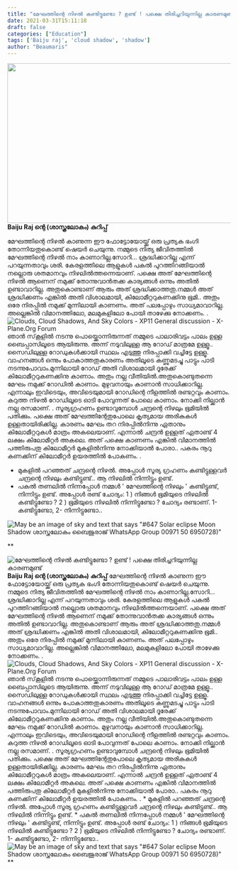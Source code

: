 ```yaml
---
title: "മേഘത്തിന്റെ നിഴൽ കണ്ടിട്ടുണ്ടോ ? ഉണ്ട് ! പക്ഷെ തിരിച്ചറിയുന്നില്ല കാരണമുണ്ട്"
date: 2021-03-31T15:11:18
draft: false
categories: ["Education"]
tags: ['Baiju raj', 'cloud shadow', 'shadow']
author: "Beaumaris"
---
```


<a href="https://wordpress-972788-3403151.cloudwaysapps.com/baiju-raj-about-cloud-shadow/302818/bdd-1453" rel="attachment wp-att-302819"><img class="alignleft size-full wp-image-302819" src="https://cdn.boolokam.com/articles/2021/03/bdd-565.jpg" alt="" width="739" height="360" /></a><strong>Baiju Raj ന്റെ (ശാസ്ത്രലോകം) കുറിപ്പ് </strong>

മേഘത്തിന്റെ നിഴൽ കാണുന്ന ഈ ഫോട്ടോയോയ്ക്ക് ഒരു പ്രത്യക ഭംഗി തോന്നിയതുകൊണ്ട് ഷെയർ ചെയുന്നു. നമ്മുടെ നിത്യ ജീവിതത്തിൽ മേഘത്തിന്റെ നിഴൽ നാം കാണാറില്ല.സോറി... ശ്രദ്ധിക്കാറില്ല എന്ന് പറയുന്നതാവും ശരി. കേരളത്തിലെ ആളുകൾ പകൽ പുറത്തിറങ്ങിയാൽ നല്ലൊരു ശതമാനവും നിഴലിൽത്തന്നെയാണ്. പക്ഷെ അത് മേഘത്തിന്റെ നിഴൽ ആണെന് നമുക്ക് തോന്നുവാൻതക്ക കാര്യങ്ങൾ ഒന്നും അതിൽ ഉണ്ടാവാറില്ല. അതുകൊണ്ടാണ് ആരും അത് ശ്രദ്ധിക്കാത്തതു.നമ്മൾ അത് ശ്രദ്ധിക്കണം എങ്കിൽ അതി വിശാലമായി, കിലോമീറ്ററുകണക്കിനു ഭൂമി.. അതും ഒരേ നിരപ്പിൽ നമുക്ക് മുന്നിലായി കാണണം. അത് പലപ്പോഴും സാധ്യമാവാറില്ല. അല്ലെങ്കിൽ വിമാനത്തിലോ, മലമുകളിലോ പോയി താഴേക്കു നോക്കണം.
.
<img src="https://forums.x-plane.org/uploads/monthly_2018_05/M20R_Ovation_6.png.7ceba22d8de36583bbe48b2a4af51e7a.png" alt="Clouds, Cloud Shadows, And Sky Colors - XP11 General discussion -  X-Plane.Org Forum" />ഞാൻ സ്‌കൂളിൽ നടന്നു പൊയ്ക്കൊന്നിരുന്നത് നമ്മുടെ പാലാരിവട്ടം പാലം ഉള്ള ബൈപ്പാസിലൂടെ ആയിരുന്നു. അന്ന് നടുവിലുള്ള ആ റോഡ് മാത്രമേ ഉള്ളൂ.. സൈഡിലുള്ള റോഡുകൾക്കായി സ്ഥലം എടുത്തു നിരപ്പാക്കി വച്ചിട്ടേ ഉള്ളൂ. വാഹനങ്ങൾ ഒന്നും പോകാത്തതുകാരണം അതിലൂടെ കണ്ണുമടച്ചു പാട്ടും പാടി നടന്നുപോവാം.മുന്നിലായി റോഡ് അതി വിശാലമായി ദൂരേക്ക് കിലോമീറ്ററുകണക്കിനു കാണാം. അതും നല്ല വീതിയിൽ.അതുകൊണ്ടുതന്നെ മേഘം നമുക്ക് റോഡിൽ കാണാം. മുഴുവനായും കാണാൻ സാധിക്കാറില്ല. എന്നാലും ഇവിടെയും, അവിടെയുമായി റോഡിന്റെ നീളത്തിൽ രണ്ടറ്റവും കാണാം. കറുത്ത നിഴൽ റോഡിലൂടെ ഓടി പോവുന്നത് പോലെ കാണാം. നോക്കി നില്ക്കാൻ നല്ല രസമാണ്.
.
സൂര്യഗ്രഹണം ഉണ്ടാവുമ്പോൾ ചന്ദ്രന്റെ നിഴലും ഭൂമിയിൽ പതിക്കും. പക്ഷെ അത് മേഘത്തിന്റേതുപോലെ കൃത്യമായ അരികുകൾ ഉള്ളതായിരിക്കില്ല. കാരണം മേഘം തറ നിരപ്പിൽനിന്നു ഏതാനും കിലോമീറ്ററുകൾ മാത്രം അകലെയാണ്. എന്നാൽ ചന്ദ്രൻ ഉള്ളത് ഏതാണ്ട് 4 ലക്ഷം കിലോമീറ്റർ അകലെ. അത് പക്ഷെ കാണണം എങ്കിൽ വിമാനത്തിൽ പത്തിരുപതു കിലോമീറ്റർ മുകളിൽനിന്നു നോക്കിയാൽ പോരാ.. പകരം നൂറു കണക്കിന് കിലോമീറ്റർ ഉയരത്തിൽ പോകണം.
.
* മുകളിൽ പറഞ്ഞത് ചന്ദ്രന്റെ നിഴൽ.
അപ്പോൾ സൂര്യ ഗ്രഹണം കണ്ടിട്ടുള്ളവർ ചന്ദ്രന്റെ നിഴലും കണ്ടിട്ടുണ്ട്.. ആ നിഴലിൽ നിന്നിട്ടും ഉണ്ട്.
* പകൽ തണലിൽ നിന്നപ്പോൾ നമ്മൾ ' മേഘത്തിന്റെ നിഴലും ' കണ്ടിട്ടുണ്ട്, നിന്നിട്ടും ഉണ്ട്.
അപ്പോൾ രണ്ട് ചോദ്യം:
1 ) നിങ്ങൾ ഭൂമിയുടെ നിഴലിൽ കണ്ടിട്ടുണ്ടോ ?
2 ) ഭൂമിയുടെ നിഴലിൽ നിന്നിട്ടുണ്ടോ ?
ചോദ്യം രണ്ടാണ്. 1- കണ്ടിട്ടുണ്ടോ, 2- നിന്നിട്ടുണ്ടോ..

<img src="https://scontent.ftrv1-1.fna.fbcdn.net/v/t1.6435-9/167613438_10220079248560589_6161970267467666437_n.jpg?_nc_cat=100&amp;ccb=1-3&amp;_nc_sid=730e14&amp;_nc_ohc=iZN1306TETEAX9aWq01&amp;_nc_ht=scontent.ftrv1-1.fna&amp;oh=ff413e2ff6d8e7cb2f449af6697bf25e&amp;oe=6088A99D" alt="May be an image of sky and text that says &quot;#647 Solar eclipse Moon Shadow ശാസ്ത്രലോകം ബൈജുരാജ് WhatsApp Group 00971 50 6950728)&quot;" />

**


![മേഘത്തിന്റെ നിഴൽ കണ്ടിട്ടുണ്ടോ ? ഉണ്ട് ! പക്ഷെ തിരിച്ചറിയുന്നില്ല കാരണമുണ്ട്](https://cdn.boolokam.com/articles/2021/03/bdd-565.jpg)[](https://wordpress-972788-3403151.cloudwaysapps.com/baiju-raj-about-cloud-shadow/302818/bdd-1453)**Baiju Raj ന്റെ (ശാസ്ത്രലോകം) കുറിപ്പ്** മേഘത്തിന്റെ നിഴൽ കാണുന്ന ഈ ഫോട്ടോയോയ്ക്ക് ഒരു പ്രത്യക ഭംഗി തോന്നിയതുകൊണ്ട് ഷെയർ ചെയുന്നു. നമ്മുടെ നിത്യ ജീവിതത്തിൽ മേഘത്തിന്റെ നിഴൽ നാം കാണാറില്ല.സോറി... ശ്രദ്ധിക്കാറില്ല എന്ന് പറയുന്നതാവും ശരി. കേരളത്തിലെ ആളുകൾ പകൽ പുറത്തിറങ്ങിയാൽ നല്ലൊരു ശതമാനവും നിഴലിൽത്തന്നെയാണ്. പക്ഷെ അത് മേഘത്തിന്റെ നിഴൽ ആണെന് നമുക്ക് തോന്നുവാൻതക്ക കാര്യങ്ങൾ ഒന്നും അതിൽ ഉണ്ടാവാറില്ല. അതുകൊണ്ടാണ് ആരും അത് ശ്രദ്ധിക്കാത്തതു.നമ്മൾ അത് ശ്രദ്ധിക്കണം എങ്കിൽ അതി വിശാലമായി, കിലോമീറ്ററുകണക്കിനു ഭൂമി.. അതും ഒരേ നിരപ്പിൽ നമുക്ക് മുന്നിലായി കാണണം. അത് പലപ്പോഴും സാധ്യമാവാറില്ല. അല്ലെങ്കിൽ വിമാനത്തിലോ, മലമുകളിലോ പോയി താഴേക്കു നോക്കണം. . ![Clouds, Cloud Shadows, And Sky Colors - XP11 General discussion -  X-Plane.Org Forum](https://forums.x-plane.org/uploads/monthly_2018_05/M20R_Ovation_6.png.7ceba22d8de36583bbe48b2a4af51e7a.png)ഞാൻ സ്‌കൂളിൽ നടന്നു പൊയ്ക്കൊന്നിരുന്നത് നമ്മുടെ പാലാരിവട്ടം പാലം ഉള്ള ബൈപ്പാസിലൂടെ ആയിരുന്നു. അന്ന് നടുവിലുള്ള ആ റോഡ് മാത്രമേ ഉള്ളൂ.. സൈഡിലുള്ള റോഡുകൾക്കായി സ്ഥലം എടുത്തു നിരപ്പാക്കി വച്ചിട്ടേ ഉള്ളൂ. വാഹനങ്ങൾ ഒന്നും പോകാത്തതുകാരണം അതിലൂടെ കണ്ണുമടച്ചു പാട്ടും പാടി നടന്നുപോവാം.മുന്നിലായി റോഡ് അതി വിശാലമായി ദൂരേക്ക് കിലോമീറ്ററുകണക്കിനു കാണാം. അതും നല്ല വീതിയിൽ.അതുകൊണ്ടുതന്നെ മേഘം നമുക്ക് റോഡിൽ കാണാം. മുഴുവനായും കാണാൻ സാധിക്കാറില്ല. എന്നാലും ഇവിടെയും, അവിടെയുമായി റോഡിന്റെ നീളത്തിൽ രണ്ടറ്റവും കാണാം. കറുത്ത നിഴൽ റോഡിലൂടെ ഓടി പോവുന്നത് പോലെ കാണാം. നോക്കി നില്ക്കാൻ നല്ല രസമാണ്. . സൂര്യഗ്രഹണം ഉണ്ടാവുമ്പോൾ ചന്ദ്രന്റെ നിഴലും ഭൂമിയിൽ പതിക്കും. പക്ഷെ അത് മേഘത്തിന്റേതുപോലെ കൃത്യമായ അരികുകൾ ഉള്ളതായിരിക്കില്ല. കാരണം മേഘം തറ നിരപ്പിൽനിന്നു ഏതാനും കിലോമീറ്ററുകൾ മാത്രം അകലെയാണ്. എന്നാൽ ചന്ദ്രൻ ഉള്ളത് ഏതാണ്ട് 4 ലക്ഷം കിലോമീറ്റർ അകലെ. അത് പക്ഷെ കാണണം എങ്കിൽ വിമാനത്തിൽ പത്തിരുപതു കിലോമീറ്റർ മുകളിൽനിന്നു നോക്കിയാൽ പോരാ.. പകരം നൂറു കണക്കിന് കിലോമീറ്റർ ഉയരത്തിൽ പോകണം. . * മുകളിൽ പറഞ്ഞത് ചന്ദ്രന്റെ നിഴൽ. അപ്പോൾ സൂര്യ ഗ്രഹണം കണ്ടിട്ടുള്ളവർ ചന്ദ്രന്റെ നിഴലും കണ്ടിട്ടുണ്ട്.. ആ നിഴലിൽ നിന്നിട്ടും ഉണ്ട്. * പകൽ തണലിൽ നിന്നപ്പോൾ നമ്മൾ ' മേഘത്തിന്റെ നിഴലും ' കണ്ടിട്ടുണ്ട്, നിന്നിട്ടും ഉണ്ട്. അപ്പോൾ രണ്ട് ചോദ്യം: 1 ) നിങ്ങൾ ഭൂമിയുടെ നിഴലിൽ കണ്ടിട്ടുണ്ടോ ? 2 ) ഭൂമിയുടെ നിഴലിൽ നിന്നിട്ടുണ്ടോ ? ചോദ്യം രണ്ടാണ്. 1- കണ്ടിട്ടുണ്ടോ, 2- നിന്നിട്ടുണ്ടോ.. ![May be an image of sky and text that says "#647 Solar eclipse Moon Shadow ശാസ്ത്രലോകം ബൈജുരാജ് WhatsApp Group 00971 50 6950728\)"](https://scontent.ftrv1-1.fna.fbcdn.net/v/t1.6435-9/167613438_10220079248560589_6161970267467666437_n.jpg?_nc_cat=100&ccb=1-3&_nc_sid=730e14&_nc_ohc=iZN1306TETEAX9aWq01&_nc_ht=scontent.ftrv1-1.fna&oh=ff413e2ff6d8e7cb2f449af6697bf25e&oe=6088A99D) **
